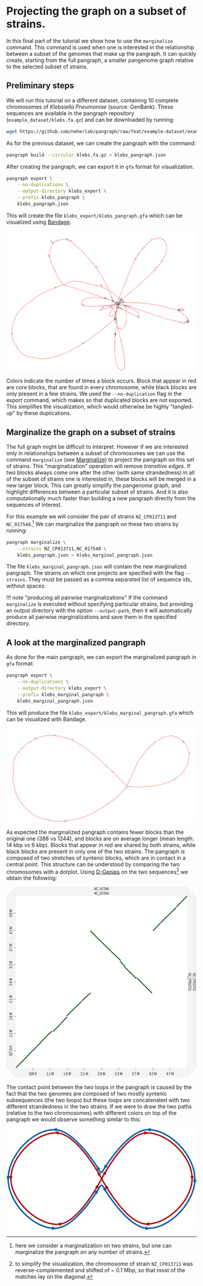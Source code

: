# Projecting the graph on a subset of strains.

In this final part of the tutorial we show how to use the `marginalize` command. This command is used when one is interested in the relationship between a subset of the genomes that make up the pangraph. It can quickly create, starting from the full pangraph, a smaller pangenome graph relative to the selected subset of strains.


## Preliminary steps

We will run this tutorial on a different dataset, containing 10 complete chromosomes of _Klebsiella Pneumoniae_ (source: GenBank). These sequences are available in the pangraph repository (`example_dataset/klebs.fa.gz`) and can be downloaded by running:

```bash
wget https://github.com/neherlab/pangraph/raw/feat/example-dataset/example_datasets/klebs.fa.gz
```

As for the previous dataset, we can create the pangraph with the command:

```bash
pangraph build --circular klebs.fa.gz > klebs_pangraph.json
```

After creating the pangraph, we can export it in `gfa` format for visualization.

```bash
pangraph export \
    --no-duplications \
    --output-directory klebs_export \
    --prefix klebs_pangraph \
    klebs_pangraph.json
```

This will create the file `klebs_export/klebs_pangraph.gfa` which can be visualized using [Bandage](https://rrwick.github.io/Bandage/).

![img](../assets/klebs_full_pangraph.png)

Colors indicate the number of times a block occurs. Block that appear in red are core blocks, that are found in every chromosome, while black blocks are only present in a few strains. We used the `--no-duplication` flag in the export command, which makes so that duplicated blocks are not exported. This simplifies the visualization, which would otherwise be highly "tangled-up" by these duplications.

## Marginalize the graph on a subset of strains

The full graph might be difficult to interpret. However if we are interested only in relationships between a subset of chromosomes we can use the command `marginalize` (see [Marginalize](@ref)) to project the pangraph on this set of strains. This "marginalization" operation will remove _transitive edges_. If two blocks always come one after the other (with same strandedness) in all of the subset of strains one is interested in, these blocks will be merged in a new larger block. This can greatly simplify the pangenome graph, and highlight differences between a particular subset of strains. And it is also computationally much faster than building a new pangraph directly from the sequences of interest.

For this example we will consider the pair of strains `NZ_CP013711` and `NC_017540`.[^1] We can marginalize the pangraph on these two strains by running:

[^1]: here we consider a marginalization on two strains, but one can marginalize the pangraph on any number of strains.


```bash
pangraph marginalize \
    --strains NZ_CP013711,NC_017540 \
    klebs_pangraph.json > klebs_marginal_pangraph.json
```

The file `klebs_marginal_pangraph.json` will contain the new marginalized pangraph. The strains on which one projects are specified with the flag `--strains`. They must be passed as a comma separated list of sequence ids, without spaces.

!!! note "producing all pairwise marginalizations"
    If the command `marginalize` is executed without specifying particular strains, but providing an output directory with the option `--output-path`, then it will automatically produce all pairwise marginalizations and save them in the specified directory.

## A look at the marginalized pangraph

As done for the main pangraph, we can export the marginalized pangraph in `gfa` format:

```bash
pangraph export \
    --no-duplications \
    --output-directory klebs_export \
    --prefix klebs_marginal_pangraph \
    klebs_marginal_pangraph.json
```

This will produce the file `klebs_export/klebs_marginal_pangraph.gfa` which can be visualized with Bandage.

![img](../assets/klebs_marginal_pangraph.png)

As expected the marginalized pangraph contains fewer blocks than the original one (388 vs 1244), and blocks are on average longer (mean length: 14 kbp vs 6 kbp). Blocks that appear in red are shared by both strains, while black blocks are present in only one of the two strains. The pangraph is composed of two stretches of syntenic blocks, which are in contact in a central point. This structure can be understood by comparing the two chromosomes with a dotplot. Using [D-Genies](http://dgenies.toulouse.inra.fr/) on the two sequences[^2] we obtain the following:

[^2]: to simplify the visualization, the chromosome of strain `NZ_CP013711` was reverse-complemented and shifted of ~ 0.1 Mbp, so that most of the matches lay on the diagonal.

![img](../assets/dgenies_dotplot.png)

The contact point between the two loops in the pangraph is caused by the fact that the two genomes are composed of two mostly syntenic subsequences (the two loops) but these loops are concatenated with two different strandedness in the two strains. If we were to draw the two paths (relative to the two chromosomes) with different colors on top of the pangraph we would observe something similar to this:

![img](../assets/pangraph_inversion.png)
